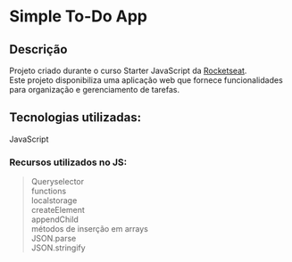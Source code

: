 # Simple To-Do App

## Descrição

Projeto criado durante o curso Starter JavaScript da [Rocketseat](https://rocketseat.com.br/).  
Este projeto disponibiliza uma aplicação web que fornece funcionalidades para organização e gerenciamento de tarefas.

## Tecnologias utilizadas:
JavaScript

### Recursos utilizados no JS:
>Queryselector  
>functions  
>localstorage  
>createElement  
>appendChild  
>métodos de inserção em arrays  
>JSON.parse  
>JSON.stringify  
